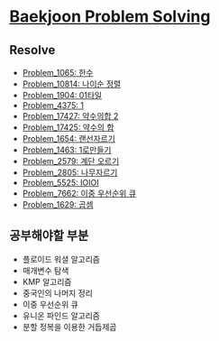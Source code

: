 # [Baekjoon Problem Solving](https://www.acmicpc.net/)

## Resolve
 - [Problem_1065: 한수](Problem_1000~1999/Problem_1065)
 - [Problem_10814: 나이순 정렬](Problem_10000~10999/Problem_10814)
 - [Problem_1904: 01타일](Problem_1000~1999/Problem_1904)
 - [Problem_4375: 1](Problem_4000~4999/Problem_4375)
 - [Problem_17427: 약수의합 2](Problem_17000~17999/Problem_17427/)
 - [Problem_17425: 약수의 합](Problem_17000~17999/Problem_17425/)
 - [Problem_1654: 랜선자르기](Problem_1000~1999/Problem_1654)
 - [Problem_1463: 1로만들기](Problem_1000~1999/Problem_1463)
 - [Problem_2579: 계단 오르기](Problem_2000~2999/Problem_2579)
 - [Problem_2805: 나무자르기](Problem_2000~2999/Problem_2805)
 - [Problem_5525: IOIOI](Probme_5000~5999/Problem_5525)
 - [Problem_7662: 이중 우선순위 큐](Problem_7000~7999/Problem_7662)
 - [Problem_1629: 곱셈](Problem_1000~1999/Problem_1629/)
 
 ## 공부해야할 부분
  - 플로이드 워셜 알고리즘
  - 매개변수 탐색
  - KMP 알고리즘
  - 중국인의 나머지 정리
  - 이중 우선순위 큐
  - 유니온 파인드 알고리즘
  - 분할 정복을 이용한 거듭제곱